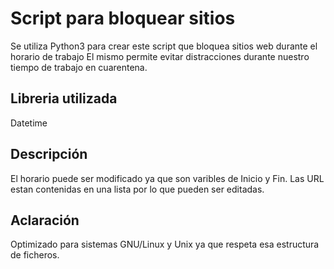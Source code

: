 # Script para bloquear sitios
Se utiliza Python3 para crear este script que bloquea sitios web durante el horario de trabajo
El mismo permite evitar distracciones durante nuestro tiempo de trabajo en cuarentena.

## Libreria utilizada
Datetime

## Descripción
El horario puede ser modificado ya que son varibles de Inicio y Fin.
Las URL estan contenidas en una lista por lo que pueden ser editadas.

## Aclaración
Optimizado para sistemas GNU/Linux y Unix ya que respeta esa estructura de ficheros.
